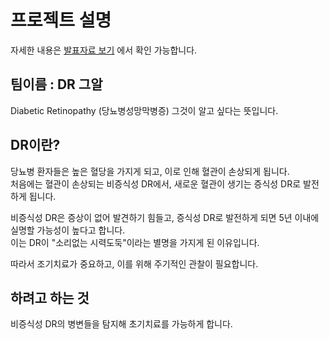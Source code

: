 # 프로젝트 설명
자세한 내용은 [발표자료 보기](최종발표.pdf) 에서 확인 가능합니다.

## 팀이름 : DR 그알
Diabetic Retinopathy (당뇨병성망막병증) 그것이 알고 싶다는 뜻입니다.   

## DR이란?
당뇨병 환자들은 높은 혈당을 가지게 되고, 이로 인해 혈관이 손상되게 됩니다.  
처음에는 혈관이 손상되는 비증식성 DR에서, 새로운 혈관이 생기는 증식성 DR로 발전하게 됩니다.

비증식성 DR은 증상이 없어 발견하기 힘들고, 증식성 DR로 발전하게 되면 5년 이내에 실명할 가능성이 높다고 합니다.   
이는 DR이 "소리없는 시력도둑"이라는 별명을 가지게 된 이유입니다.  

따라서 조기치료가 중요하고, 이를 위해 주기적인 관찰이 필요합니다.  

## 하려고 하는 것 
비증식성 DR의 병변들을 탐지해 초기치료를 가능하게 합니다.  








